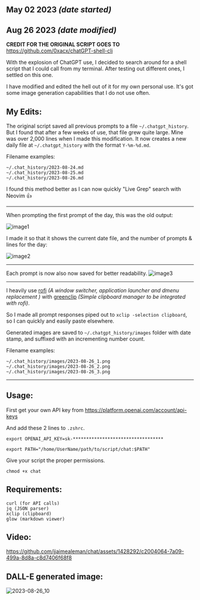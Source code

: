 ## May 02 2023 _(date started)_
## Aug 26 2023 _(date modified)_

**CREDIT FOR THE ORIGINAL SCRIPT GOES TO** https://github.com/0xacx/chatGPT-shell-cli

With the explosion of ChatGPT use, I decided to search around for a shell script that I could call from my terminal.
After testing out different ones, I settled on this one.

I have modified and edited the hell out of it for my own personal use. It's got some image generation capabilities that I do not use often.

## My Edits:

The original script saved all previous prompts to a file `~/.chatgpt_history`. But I found that after a few weeks of use, that file grew quite large. Mine was over 2,000 lines when I made this modification. It now creates a new daily file at `~/.chatgpt_history` with the format `Y-%m-%d.md`.

Filename examples:
```
~/.chat_history/2023-08-24.md
~/.chat_history/2023-08-25.md
~/.chat_history/2023-08-26.md
```

I found this method better as I can now quickly "Live Grep" search with Neovim 👍

---

When prompting the first prompt of the day, this was the old output:

![image1](https://i.imgur.com/2NJRPuq.png)

I made it so that it shows the current date file, and the number of prompts & lines for the day:

![image2](https://i.imgur.com/9FzJMP2.png)

---

Each prompt is now also now saved for better readability.
![image3](https://i.imgur.com/plUgIco.png)

---

I heavily use [rofi](https://github.com/davatorium/rofi) _(A window switcher, application launcher and dmenu replacement )_ with [greenclip](https://github.com/erebe/greenclip) _(Simple clipboard manager to be integrated with rofi)_.

So I made all prompt responses piped out to `xclip -selection clipboard`, so I can quickly and easily paste elsewhere.

Generated images are saved to `~/.chatgpt_history/images` folder with date stamp, and suffixed with an incrementing number count.

Filename examples:
```
~/.chat_history/images/2023-08-26_1.png
~/.chat_history/images/2023-08-26_2.png
~/.chat_history/images/2023-08-26_3.png
```

---

## Usage:

First get your own API key from https://platform.openai.com/account/api-keys

And add these 2 lines to `.zshrc`.

`export OPENAI_API_KEY=sk-**********************************`

`export PATH="/home/UserName/path/to/script/chat:$PATH"`

Give your script the proper permissions.

`chmod +x chat`

## Requirements:
```
curl (for API calls)
jq (JSON parser)
xclip (clipboard)
glow (markdown viewer)
```

## Video:

https://github.com/jjaimealeman/chat/assets/1428292/c2004064-7a09-499a-8d8a-c8d7406f68f8

## DALL-E generated image:

![2023-08-26_10](https://github.com/jjaimealeman/chat/assets/1428292/b441f9c5-885a-478b-91d3-3167356289f2)
